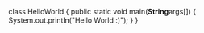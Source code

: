 class HelloWorld
{
  public static void main(**String**args[])
  {
    System.out.println("Hello World :)");
  }
}
